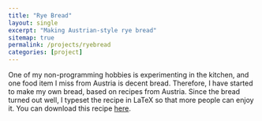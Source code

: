 ```yaml
---
title: "Rye Bread"
layout: single
excerpt: "Making Austrian-style rye bread"
sitemap: true
permalink: /projects/ryebread
categories: [project]
---
```


One of my non-programming hobbies is experimenting in the kitchen, and one food item I miss from Austria is decent bread. Therefore, I have started to make my own bread, based on recipes from 
Austria. Since the bread turned out well, I typeset the recipe in LaTeX so that more people can enjoy it. You can download this recipe [here](/images/recipe.pdf).